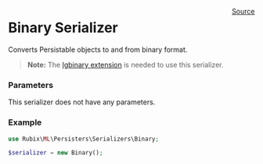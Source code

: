 <span style="float:right;"><a href="https://github.com/RubixML/RubixML/blob/master/src/Persisters/Serializers/Binary.php">Source</a></span>

# Binary Serializer
Converts Persistable objects to and from binary format.

> **Note:** The [Igbinary extension](https://github.com/igbinary/igbinary) is needed to use this serializer.

### Parameters
This serializer does not have any parameters.

### Example
```php
use Rubix\ML\Persisters\Serializers\Binary;

$serializer = new Binary();
```